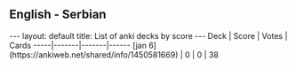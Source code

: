 <h2>English  -  Serbian</h2>
---
layout: default
title: List of anki decks by score
---
Deck | Score | Votes | Cards
-----|-------|-------|------
[jan 6](https://ankiweb.net/shared/info/1450581669) | 0 | 0 | 38
